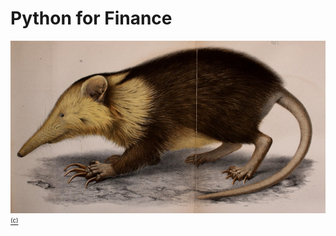 # Python for Finance
[![Python for Finance](cover/solenodon_cubanus_640.jpg?raw=true "Python for Finance")](..)
[<sub><sup>(c)</sup></sub>](https://commons.wikimedia.org/wiki/File:Abhandlungen_der_K%C3%B6niglichen_Akademie_der_Wissenschaften_in_Berlin_(1863)_(16740609846).jpg)
